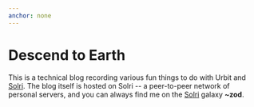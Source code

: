 ```yaml
---
anchor: none
---
```


# Descend to Earth

This is a technical blog recording various fun things to do with Urbit
and [Solri](https://zod.that.world/giveaway). The blog itself is
hosted on Solri -- a peer-to-peer network of personal servers, and you
can always find me on the [Solri](https://zod.that.world/giveaway)
galaxy **~zod**.

<list dataType="descend-post"></list>
